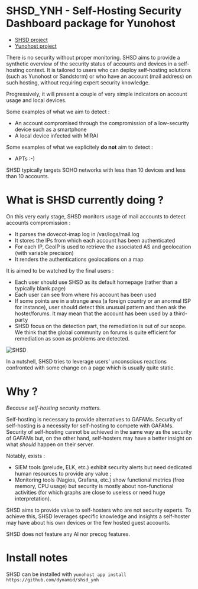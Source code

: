 # SHSD_YNH - Self-Hosting Security Dashboard package for Yunohost

- [SHSD project](https://github.com/dynamid/shsd/)
- [Yunohost project](https://yunohost.org)

There is no security without proper monitoring. SHSD aims to provide a synthetic overview of the security status of accounts and devices in a self-hosting context. It is tailored to users who can deploy self-hosting solutions (such as Yunohost or Sandstorm) or who have an account (mail address) on such hosting, without requiring expert security knowledge.

Progressively, it will present a couple of very simple indicators on account usage and local devices.

Some examples of what we aim to detect :

* An account compromised through the compromission of a low-security device such as a smartphone
* A local device infected with MIRAI

Some examples of what we explicitely **do not** aim to detect :

* APTs :-)

SHSD typically targets SOHO networks with less than 10 devices and less than 10 accounts.

# What is SHSD currently doing ?

On this very early stage, SHSD monitors usage of mail accounts to detect accounts compromission :

* It parses the dovecot-imap log in /var/logs/mail.log
* It stores the IPs from which each account has been authenticated
* For each IP, GeoIP is used to retrieve the associated AS and geolocation (with variable precision)
* It renders the authentications geolocations on a map

It is aimed to be watched by the final users :

* Each user should use SHSD as its default homepage (rather than a typically blank page)
* Each user can see from where his account has been used
* If some points are in a strange area (a foreign country or an anormal ISP for instance), user should detect this unusual pattern and then ask the hoster/forums. It may mean that the account has been used by a third-party
* SHSD focus on the detection part, the remediation is out of our scope. We think that the global community on forums is quite efficient for remediation as soon as problems are detected.

![SHSD](https://github.com/dynamid/shsd/blob/master/doc/screenshot.png)

 In a nutshell, SHSD tries to leverage users' unconscious reactions confronted with some change on a page which is usually quite static.

# Why ?

_Because self-hosting security matters._

Self-hosting is necessary to provide alternatives to GAFAMs. Security of self-hosting is a necessity for self-hosting to compete with GAFAMs. Security of self-hosting cannot be achieved in the same way as the security of GAFAMs but, on the other hand, self-hosters may have a better insight on what _should_ happen on their server.

Notably, exists :

* SIEM tools (prelude, ELK, etc.) exhibit security alerts but need dedicated human resources to provide any value ;
* Monitoring tools (Nagios, Grafana, etc.) show functional metrics (free memory, CPU usage) but security is mostly about non-functional activities (for which graphs are close to useless or need huge interpretation).

SHSD aims to provide value to self-hosters who are not security experts. To achieve this, SHSD leverages specific knowledge and insights a self-hoster may have about his own devices or the few hosted guest accounts.

SHSD does not feature any AI nor precog features.

# Install notes

SHSD can be installed with `yunohost app install https://github.com/dynamid/shsd_ynh`
